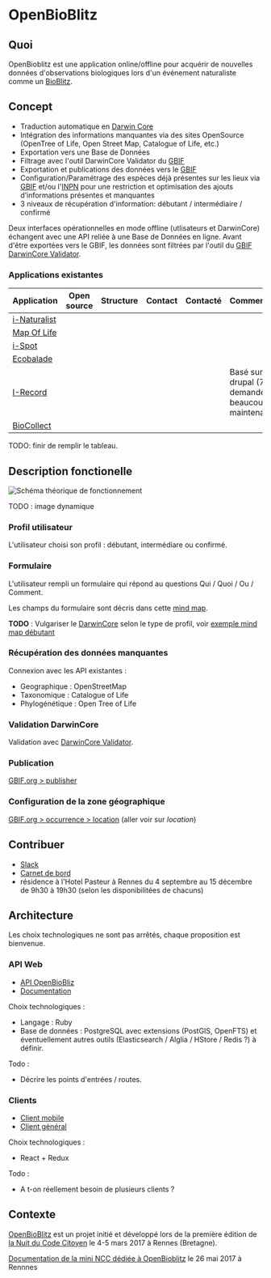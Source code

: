 # OpenBioBlitz

## Quoi

OpenBioblitz est une application online/offline pour acquérir de nouvelles données d'observations biologiques lors d'un événement naturaliste comme un [BioBlitz](https://en.wikipedia.org/wiki/BioBlitz).

## Concept

- Traduction automatique en [Darwin Core](http://rs.tdwg.org/dwc/) 
- Intégration des informations manquantes via des sites OpenSource (OpenTree of Life, Open Street Map, Catalogue of Life, etc.)
- Exportation vers une Base de Données
- Filtrage avec l'outil DarwinCore Validator du [GBIF](www.gbif.org)
- Exportation et publications des données vers le [GBIF](www.gbif.org)
- Configuration/Paramétrage des espèces déjà présentes sur les lieux via [GBIF](www.gbif.org) et/ou l'[INPN](https://inpn.mnhn.fr/accueil/index) pour une restriction et optimisation des ajouts d’informations présentes et manquantes
- 3 niveaux de récupération d'information: débutant / intermédiaire / confirmé

Deux interfaces opérationnelles en mode offline (utlisateurs et DarwinCore) échangent avec une API reliée à une Base de Données en ligne.
Avant d'être exportées vers le GBIF, les données sont filtrées par l'outil du [GBIF DarwinCore Validator](http://tools.gbif.org/dwca-validator).

### Applications existantes

| Application        | Open source           | Structure | Contact | Contacté | Commentaire |
| ------------------ |-----------------------| ----------|---------|------------|-------------|
| [i-Naturalist](https://www.inaturalist.org/) |   |     |         |            |             |
| [Map Of Life](https://mol.org/)              |   |     |         |            |             |
| [i-Spot](https://www.ispotnature.org/)       |   |     |         |            |             |
| [Ecobalade](http://www.ecobalade.fr/)        |   |     |         |            |             |
| [I-Record](https://www.brc.ac.uk/irecord/)   |   |     |         |            | Basé sur drupal (7?) demande beaucoup de maintenance |
| [BioCollect](https://www.ala.org.au/biocollect/)|  |   |         |            |             |

TODO: finir de remplir le tableau.

## Description fonctionelle

![Schéma théorique de fonctionnement](https://hackpad-attachments.s3.amazonaws.com/hackpad.com_jVIIVR11rac_p.564581_1488663708772_undefined)

TODO : image dynamique

### Profil utilisateur

L'utilisateur choisi son profil : débutant, intermédiare ou confirmé.

### Formulaire

L'utilisateur rempli un formulaire qui répond au questions Qui / Quoi / Ou / Comment.

Les champs du formulaire sont décris dans cette [mind map](https://framindmap.org/c/maps/320935/edit).

**TODO** : Vulgariser le [DarwinCore](http://www.canadensys.net/publication/darwin-core?lang=fr) selon le type de profil, voir [exemple mind map débutant](https://framindmap.org/c/maps/321124/edit)

### Récupération des données manquantes

Connexion avec les API existantes :
 - Geographique : OpenStreetMap
 - Taxonomique : Catalogue of Life
 - Phylogénétique : Open Tree of Life

### Validation DarwinCore

Validation avec [DarwinCore Validator](https://tools.gbif.org/dwca-validator/).

### Publication

[GBIF.org > publisher](https://www.gbif.org/become-a-publisher)

### Configuration de la zone géographique

[GBIF.org > occurrence > location](https://www.gbif.org/occurrence/search) (aller voir sur _location_)

## Contribuer

 - [Slack](openbioblitz.slack.com)
 - [Carnet de bord](https://hackmd.io/CYBgpgxsAcIMwFoCMBOALMBaBmZoJWgEMIEA2EAJjgHZhski1okg?both#)
 - résidence à l'Hotel Pasteur à Rennes du 4 septembre au 15 décembre de 9h30 à 19h30 (selon les disponibilitées de chacuns)

## Architecture

Les choix technologiques ne sont pas arrêtés, chaque proposition est bienvenue.

### API Web

 - [API OpenBioBliz](https://github.com/gaetan-pc/openbioblitz-core)
 - [Documentation](https://github.com/gaetan-pc/openbioblitz-core-documentation)

Choix technologiques :
 - Langage : Ruby
 - Base de données : PostgreSQL avec extensions (PostGIS, OpenFTS) et éventuellement autres outils (Elasticsearch / Alglia / HStore / Redis ?) à définir.

Todo :
 - Décrire les points d'entrées / routes.

### Clients

 - [Client mobile](https://github.com/gaetan-pc/openbioblitz-mobile)
 - [Client général](https://github.com/gaetan-pc/openbioblitz-web)

Choix technologiques :
 - React + Redux

Todo :

 - A t-on réellement besoin de plusieurs clients ?

## Contexte

[OpenBioBlitz](http://movilab.org/index.php?title=Recette_frugale_d%27hackathon_citoyen_open_source:_en_32_jours_et_sans_budget#Open_BioBlitz) est un projet initié et développé lors de la première édition de [la Nuit du Code Citoyen](https://codecitoyen.github.io/villes/rennes.html) le 4-5 mars 2017 à Rennes (Bretagne).

[Documentation de la mini NCC dédiée à OpenBioblitz](https://mensuel.framapad.org/p/miniNCC) le 26 mai 2017 à Rennnes
